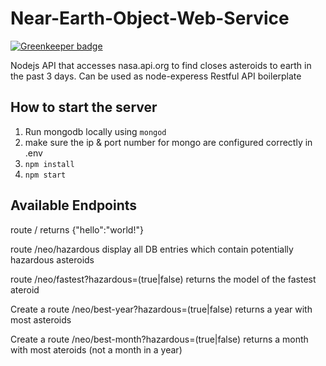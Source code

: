 # Near-Earth-Object-Web-Service

[![Greenkeeper badge](https://badges.greenkeeper.io/khaledosman/Node-Express-API-Boilerplate.svg)](https://greenkeeper.io/)

Nodejs API that accesses nasa.api.org to find closes asteroids to earth in the past 3 days.
Can be used as node-experess Restful API boilerplate



## How to start the server

1. Run mongodb locally using `mongod`
2. make sure the ip & port number for mongo are configured correctly in .env
3. `npm install`
4. `npm start`


## Available Endpoints

route /
returns {"hello":"world!"}

route /neo/hazardous
display all DB entries which contain potentially hazardous asteroids

route /neo/fastest?hazardous=(true|false)
returns the model of the fastest ateroid

Create a route /neo/best-year?hazardous=(true|false)
returns a year with most asteroids

Create a route /neo/best-month?hazardous=(true|false)
returns a month with most ateroids (not a month in a year)
